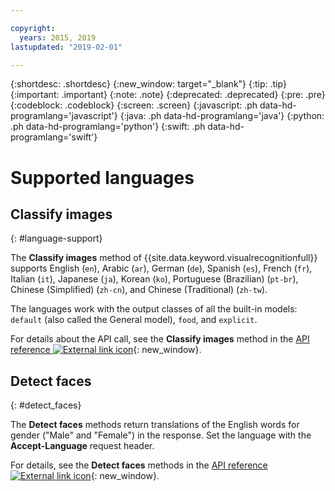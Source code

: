 ```yaml
---

copyright:
  years: 2015, 2019
lastupdated: "2019-02-01"

---
```


{:shortdesc: .shortdesc}
{:new_window: target="_blank"}
{:tip: .tip}
{:important: .important}
{:note: .note}
{:deprecated: .deprecated}
{:pre: .pre}
{:codeblock: .codeblock}
{:screen: .screen}
{:javascript: .ph data-hd-programlang='javascript'}
{:java: .ph data-hd-programlang='java'}
{:python: .ph data-hd-programlang='python'}
{:swift: .ph data-hd-programlang='swift'}

# Supported languages

## Classify images
{: #language-support}

The **Classify images** method of {{site.data.keyword.visualrecognitionfull}} supports English (`en`), Arabic (`ar`), German (`de`), Spanish (`es`), French (`fr`), Italian (`it`), Japanese (`ja`), Korean (`ko`), Portuguese (Brazilian) (`pt-br`), Chinese (Simplified) (`zh-cn`), and Chinese (Traditional) (`zh-tw`).

The languages work with the output classes of all the built-in models: `default` (also called the General model), `food`, and `explicit`.

For details about the API call, see the **Classify images** method in the [API reference ![External link icon](../../icons/launch-glyph.svg "External link icon")](https://{DomainName}/apidocs/visual-recognition/#classify-images){: new_window}.

## Detect faces
{: #detect_faces}

The **Detect faces** methods return translations of the English words for gender ("Male" and "Female") in the response. Set the language with the **Accept-Language** request header.

For details, see the **Detect faces** methods in the [API reference ![External link icon](../../icons/launch-glyph.svg "External link icon")](https://{DomainName}/apidocs/visual-recognition/#detect-faces-in-images){: new_window}.

